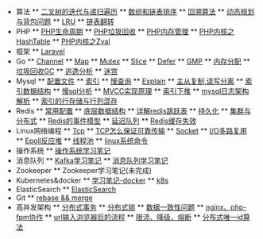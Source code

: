 * 算法
** [二叉树的迭代与递归遍历](leetcode/二叉树的遍历.md)
** [数组和链表排序](leetcode/数组排序.md)
** [回溯算法](leetcode/回溯.md)
** [动态规划与背包问题](leetcode/动态规划.md)
** [LRU](leetcode/lru.md)
** [链表翻转](leetcode/链表.md)
* PHP
** [PHP生命周期](PHP/PHP生命周期.md)
** [PHP垃圾回收](PHP/PHP的GC.md)
** [PHP内存管理](PHP/PHP内存管理.md)
** [PHP内核之HashTable](PHP/PHP数组底层实现.md)
** [PHP内核之Zval](PHP/Zval.md)
* 框架
** [Laravel](框架/Laravel.md)
* Go
** [Channel](Go/深入理解Go-channel.md)
** [Map](Go/深入理解Go-Map.md)
** [Mutex](Go/深入理解Go-mutex.md)
** [Slice](Go/深入理解Go-slice.md)
** [Defer](Go/深入理解Go语言-Defer.md)
** [GMP](Go/深入理解Go语言-协程调度原理.md)
** [内存分配](Go/深入理解Go语言-内存分配.md)
** [垃圾回收GC](Go/深入理解Go语言-垃圾回收原理-GC.md)
** [逃逸分析](Go/逃逸分析.md)
** [迷宫](Go/Go-迷宫-广度优先算法.md)
* Mysql
** [配置文件](Mysql/mysql-配置文件解析.md)
** [索引](Mysql/mysql-索引.md)
** [慢查询](Mysql/mysql-慢查询日志.md)
** [Explain](Mysql/mysql-SQL性能分析-查询计划字段解析.md)
** [主从复制,读写分离](Mysql/mysql-主从复制.md)
** [索引数据结构](Mysql/Mysql索引为什么用B-树而不是平衡二叉树.md)
** [慢sql分析](Mysql/分析为什么一条sql执行很慢.md)
** [MVCC实现原理](Mysql/MVCC实现原理.md)
** [索引下推](Mysql/索引下推.md)
** [mysql日志架构解析](Mysql/mysql-日志.md)
** [索引的行存储与行列混存](Mysql/行列混存.md)
* Redis
** [常用配置](Redis/redis常用配置.md)
** [底层数据结构](Redis/redis-底层数据结构.md)
** [详解redis跳跃表](Redis/redis-跳跃表.md)
** [持久化](Redis/redis-持久化.md)
** [集群与分布式](Redis/redis集群与分布式.md)
** [Redis的事件模型](Redis/事件模型.md)
** [延迟队列](Redis/手写redis延时队列.md)
** [Redis缓存失效](Redis/redis缓存击穿、雪崩、穿透.md)
* Linux网络编程
** [Tcp](Linux网络编程/linux网络编程-1-tcp.md)
** [TCP怎么保证可靠传输](Linux网络编程/tcp可靠性传输.md)
** [Socket](Linux网络编程/linux网络编程-2-socket.md)
** [I/O多路复用](Linux网络编程/linux网络编程-4-多路I-O复用.md)
** [Epoll反应堆](Linux网络编程/linux网络编程-6-epoll反应堆.md)
** [线程池](Linux网络编程/linux网络编程-7-线程池.md)
** [linux系统命令](Linux网络编程/linux命令.md)
* 操作系统
** [操作系统学习笔记](操作系统/linux系统.md)
* 消息队列
** [Kafka学习笔记](消息队列/kafka.md)
** [消息队列学习笔记](消息队列/消息队列.md)
* Zookeeper
** Zookeeper学习笔记(未完成)
* Kubernetes&docker
** [学习笔记-docker](Kubernetea/学习笔记-容器.md)
** [k8s](Kubernetea/k8s.md)
* ElasticSearch
** [ElasticSearch](高并发架构/搜索引擎-ES.md)
* Git
** [rebase && merge](Git/rebasemerge.md)
* 高并发架构
** [分布式事务](高并发架构/分布式事务.md)
** [分布式锁](高并发架构/分布式锁.md)
** [数据一致性问题](高并发架构/数据库与缓存双写不一致的问题.md)
** [nginx、php-fpm协作](高并发架构/详细解析nginx、php-fpm、php是如何协作的.md)
** [url输入浏览器后的流程](高并发架构/url从浏览器输入后的流程.md)
** [限流、降级、熔断](高并发架构/限流.md)
** [分布式唯一id算法](高并发架构/分布式唯一id.md)
